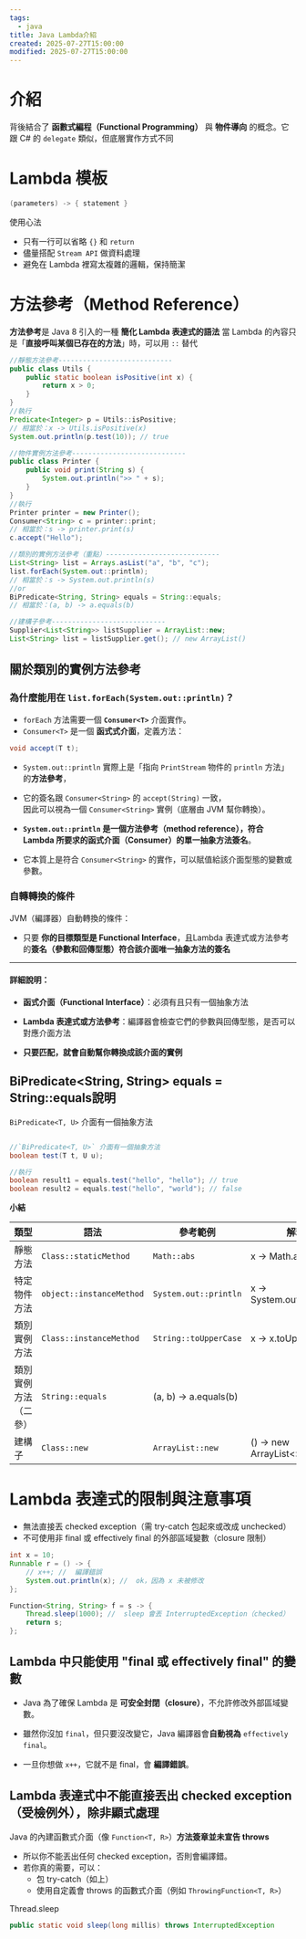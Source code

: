 ```yaml
---
tags:
  - java
title: Java Lambda介紹
created: 2025-07-27T15:00:00
modified: 2025-07-27T15:00:00
---
```

# 介紹
背後結合了 **函數式編程（Functional Programming）** 與 **物件導向** 的概念。它跟 C# 的 `delegate` 類似，但底層實作方式不同

# Lambda 模板

```java
(parameters) -> { statement }
```

使用心法
- 只有一行可以省略 `{}` 和 `return`
- 儘量搭配 `Stream API` 做資料處理
- 避免在 Lambda 裡寫太複雜的邏輯，保持簡潔


# 方法參考（Method Reference）
**方法參考**是 Java 8 引入的一種 **簡化 Lambda 表達式的語法**
 當 Lambda 的內容只是「**直接呼叫某個已存在的方法**」時，可以用 `::` 替代

```java
//靜態方法參考----------------------------
public class Utils {
    public static boolean isPositive(int x) {
        return x > 0;
    }
}
//執行
Predicate<Integer> p = Utils::isPositive;
// 相當於：x -> Utils.isPositive(x)
System.out.println(p.test(10)); // true

//物件實例方法參考----------------------------
public class Printer {
    public void print(String s) {
        System.out.println(">> " + s);
    }
}
//執行
Printer printer = new Printer();
Consumer<String> c = printer::print;
// 相當於：s -> printer.print(s)
c.accept("Hello");

//類別的實例方法參考（重點）----------------------------
List<String> list = Arrays.asList("a", "b", "c");
list.forEach(System.out::println);
// 相當於：s -> System.out.println(s)
//or
BiPredicate<String, String> equals = String::equals;
// 相當於：(a, b) -> a.equals(b)

//建構子參考----------------------------
Supplier<List<String>> listSupplier = ArrayList::new;
List<String> list = listSupplier.get(); // new ArrayList()


```

## 關於類別的實例方法參考

### 為什麼能用在 `list.forEach(System.out::println)`？
- `forEach` 方法需要一個 **`Consumer<T>`** 介面實作。
- `Consumer<T>` 是一個 **函式式介面**，定義方法：
```java
void accept(T t);
```
- `System.out::println` 實際上是「指向 `PrintStream` 物件的 `println` 方法」的**方法參考**，
- 它的簽名跟 `Consumer<String>` 的 `accept(String)` 一致，  
    因此可以視為一個 `Consumer<String>` 實例（底層由 JVM 幫你轉換）。
    
- **`System.out::println` 是一個方法參考（method reference），符合 Lambda 所要求的函式介面（Consumer）的單一抽象方法簽名**。
- 它本質上是符合 `Consumer<String>` 的實作，可以賦值給該介面型態的變數或參數。

### 自轉轉換的條件

JVM（編譯器）自動轉換的條件：
- 只要 **你的目標類型是 Functional Interface**，且Lambda 表達式或方法參考的**簽名（參數和回傳型態）符合該介面唯一抽象方法的簽名**
---

#### 詳細說明：
- **函式介面（Functional Interface）**：必須有且只有一個抽象方法
    
- **Lambda 表達式或方法參考**：編譯器會檢查它們的參數與回傳型態，是否可以對應介面方法
    
- **只要匹配，就會自動幫你轉換成該介面的實例**


## BiPredicate<String, String> equals = String::equals說明
`BiPredicate<T, U>` 介面有一個抽象方法


```java

//`BiPredicate<T, U>` 介面有一個抽象方法
boolean test(T t, U u);

//執行
boolean result1 = equals.test("hello", "hello"); // true
boolean result2 = equals.test("hello", "world"); // false
```


**小結**

| 類型         | 語法                       | 參考範例                  | 解釋                         |
| ---------- | ------------------------ | --------------------- | -------------------------- |
| 靜態方法       | `Class::staticMethod`    | `Math::abs`           | x -> Math.abs(x)           |
| 特定物件方法     | `object::instanceMethod` | `System.out::println` | x -> System.out.println(x) |
| 類別實例方法     | `Class::instanceMethod`  | `String::toUpperCase` | x -> x.toUpperCase()       |
| 類別實例方法（二參） | `String::equals`         | (a, b) -> a.equals(b) |                            |
| 建構子        | `Class::new`             | `ArrayList::new`      | () -> new ArrayList<>()    |

# **Lambda 表達式的限制與注意事項**
- 無法直接丟 checked exception（需 try-catch 包起來或改成 unchecked）
- 不可使用非 final 或 effectively final 的外部區域變數（closure 限制）

```java
int x = 10;
Runnable r = () -> {
    // x++; //  編譯錯誤
    System.out.println(x); //  ok，因為 x 未被修改
};

Function<String, String> f = s -> {
    Thread.sleep(1000); //  sleep 會丟 InterruptedException（checked）
    return s;
};
```
## **Lambda 中只能使用 "final 或 effectively final" 的變數**

- Java 為了確保 Lambda 是 **可安全封閉（closure）**，不允許修改外部區域變數。
    
- 雖然你沒加 `final`，但只要沒改變它，Java 編譯器會**自動視為** `effectively final`。
    
- 一旦你想做 `x++`，它就不是 final，會 **編譯錯誤**。

## Lambda 表達式中不能直接丟出 **checked exception（受檢例外）**，除非顯式處理

Java 的內建函數式介面（像 `Function<T, R>`）**方法簽章並未宣告 throws**
- 所以你不能丟出任何 checked exception，否則會編譯錯。
- 若你真的需要，可以：
    - 包 try-catch（如上）
    - 使用自定義會 throws 的函數式介面（例如 `ThrowingFunction<T, R>`）

Thread.sleep
```java
public static void sleep(long millis) throws InterruptedException

```

